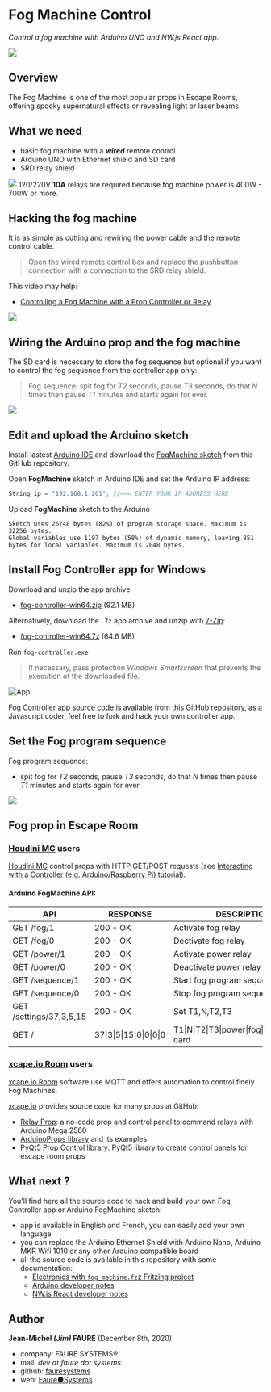 # Fog Machine Control
*Control a fog machine with Arduino UNO and NW.js React app.*

![](docs/images/fog_control.png)


## Overview

The Fog Machine is one of the most popular props in Escape Rooms, offering spooky supernatural effects or revealing light or laser beams.


## What we need

* basic fog machine with a ***wired*** remote control
* Arduino UNO with Ethernet shield and SD card
* SRD relay shield

<img src="docs/images/high-voltage-warning.png" valign="right"> 120/220V **10A** relays are required because fog machine power is 400W - 700W or more.</src>


## Hacking the fog machine
It is as simple as cutting and rewiring the power cable and the remote control cable.

> Open the wired remote control box and replace the pushbutton connection with a connection to the SRD relay shield.

This video may help: 
* <a href="https://www.youtube.com/watch?v=Y6d89PBlxrk" target="_blank">Controlling a Fog Machine with a Prop Controller or Relay</a>

![](docs/images/open_remote.jpg)


## Wiring the Arduino prop and the fog machine
The SD card is necessary to store the fog sequence but optional if you want to control the fog sequence from the controller app only:
> Fog sequence: spit fog for *T2* seconds, pause *T3* seconds, do that *N* times then pause *T1* minutes and starts again for ever.

![](docs/images/fog_machine.png)


## Edit and upload the Arduino sketch

Install lastest <a href="https://www.arduino.cc/en/software" target="_blank">Arduino IDE</a> and download the <a href="https://github.com/jim-blog/fog-machine/tree/master/arduino" target="_blank">FogMachine sketch</a> from this GitHub repository.

Open **FogMachine** sketch in Arduino IDE and set the Arduino IP address:

```cpp
String ip = "192.168.1.201"; //<<< ENTER YOUR IP ADDRESS HERE
```

Upload **FogMachine** sketch to the Arduino

```dos
Sketch uses 26748 bytes (82%) of program storage space. Maximum is 32256 bytes.
Global variables use 1197 bytes (58%) of dynamic memory, leaving 851 bytes for local variables. Maximum is 2048 bytes.

```


## Install Fog Controller app for Windows

Download and unzip the app archive:
* <a href="https://github.com/jim-blog/fog-machine/raw/master/bin/win64/fog-controller-win64.zip">fog-controller-win64.zip</a> (92.1 MB)

Alternatively, download the `.7z` app archive and unzip with <a href="https://www.7-zip.org/" target="_blank">7-Zip</a>:
* <a href="https://github.com/jim-blog/fog-machine/raw/master/bin/win64/fog-controller-win64.7z">fog-controller-win64.7z</a> (64.6 MB)

Run `fog-controller.exe`
> If necessary, pass protection *Windows Smartscreen* that prevents the execution of the downloaded file.

![App](docs/images/app.png)

<a href="https://github.com/jim-blog/fog-machine/tree/master/src" target="_blank">Fog Controller app source code</a> is available from this GitHub repository, as a Javascript coder, feel free to fork and hack your own controller app.


## Set the Fog program sequence
Fog program sequence: 
* spit fog for *T2* seconds, pause *T3* seconds, do that *N* times then pause *T1* minutes and starts again for ever.

![](docs/images/app-settings.png)


## Fog prop in Escape Room

### <a href="https://houdinimc.com/" target="_blank">Houdini MC</a> users

<a href="https://houdinimc.com/" target="_blank">Houdini MC</a> control props with HTTP GET/POST requests (see <a href="https://houdinimc.com/2018/04/13/interact-with-a-controller/" target="_blank">Interacting with a Controller (e.g. Arduino/Raspberry Pi) tutorial</a>).

#### Arduino FogMachine API:

| API                      | RESPONSE             | DESCRIPTION                            |
|--------------------------|----------------------|----------------------------------------|
| GET /fog/1               | 200 - OK             | Activate fog relay                     |
| GET /fog/0               | 200 - OK             | Dectivate fog relay                    |
| GET /power/1             | 200 - OK             | Activate power relay                   |
| GET /power/0             | 200 - OK             | Deactivate power relay                 |
| GET /sequence/1          | 200 - OK             | Start fog program sequence             |
| GET /sequence/0          | 200 - OK             | Stop fog program sequence              |
| GET /settings/37,3,5,15  | 200 - OK             | Set T1,N,T2,T3                         |
| GET / | 37&#124;3&#124;5&#124;15&#124;0&#124;0&#124;0&#124;0 | T1&#124;N&#124;T2&#124;T3&#124;power&#124;fog&#124;sequence&#124;sd card |


### <a href="https://xcape.io/room/" target="_blank">xcape.io Room</a> users

<a href="https://xcape.io/room/" target="_blank">xcape.io Room</a> software use MQTT and offers automation to control finely Fog Machines.

<a href="https://xcape.io/room/" target="_blank">xcape.io</a> provides source code for many props at GitHub:
* <a href="https://github.com/xcape-io/RelayProp" target="_blank">Relay Prop</a>: a no-code prop and control panel to command relays with Arduino Mega 2560
* <a href="https://github.com/xcape-io/ArduinoProps" target="_blank">ArduinoProps library</a> and its examples
* <a href="https://github.com/xcape-io/PyPropControl" target="_blank">PyQt5 Prop Control library</a>: PyQt5 library to create control panels for escape room props


## What next ?
You'll find here all the source code to hack and build your own Fog Controller app or Arduino FogMachine sketch:
* app is available in English and French, you can easily add your own language
* you can replace the Arduino Ethernet Shield with Arduino Nano, Arduino MKR Wifi 1010 or any other Arduino compatible board
* all the source code is available in this repository with some documentation:
    - <a href="https://github.com/jim-blog/fog-machine/tree/master/docs/developer/electronics" target="_blank">Electronics with `fog_machine.fz`z Fritzing project</a>
    - <a href="https://github.com/jim-blog/fog-machine/tree/master/docs/developer/arduino" target="_blank">Arduino developer notes</a>
    - <a href="https://github.com/jim-blog/fog-machine/tree/master/docs/developer/app" target="_blank">NW.js React developer notes</a>
        

## Author

**Jean-Michel _(Jim)_ FAURE** (December 8th, 2020)
* company: FAURE SYSTEMS®
* mail: *dev at faure dot systems*
* github: <a href="https://github.com/fauresystems" target="_blank">fauresystems</a>
* web: <a href="https://faure.systems/" target="_blank">Faure●Systems</a>